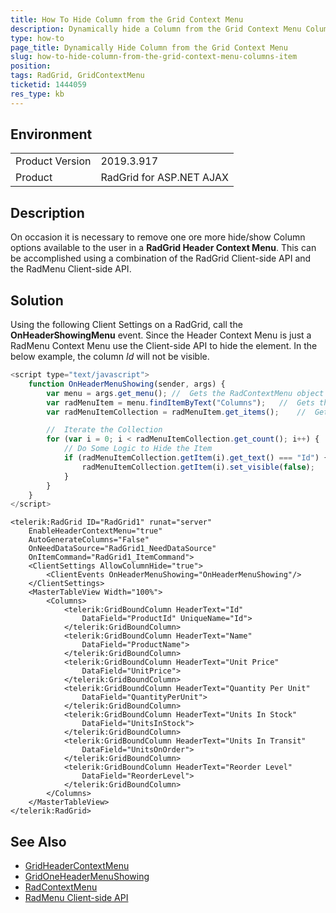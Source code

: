 ```yaml
---
title: How To Hide Column from the Grid Context Menu
description: Dynamically hide a Column from the Grid Context Menu Columns Item
type: how-to
page_title: Dynamically Hide Column from the Grid Context Menu
slug: how-to-hide-column-from-the-grid-context-menu-columns-item
position: 
tags: RadGrid, GridContextMenu
ticketid: 1444059
res_type: kb
---
```


## Environment

<table>
	<tbody>
		<tr>
			<td>Product Version</td>
			<td>2019.3.917</td>
		</tr>
		<tr>
			<td>Product</td>
			<td>RadGrid for ASP.NET AJAX</td>
		</tr>
	</tbody>
</table>


## Description

On occasion it is necessary to remove one ore more hide/show Column options available to the user in a **RadGrid Header Context Menu**. This can be accomplished using a combination of the RadGrid Client-side API and the RadMenu Client-side API.

## Solution

Using the following Client Settings on a RadGrid, call the **OnHeaderShowingMenu** event. Since the Header Context Menu is just a RadMenu Context Menu use the Client-side API to hide the element. In the below example, the column _Id_ will not be visible.

````JavaScript
<script type="text/javascript">
    function OnHeaderMenuShowing(sender, args) {
        var menu = args.get_menu(); //  Gets the RadContextMenu object
        var radMenuItem = menu.findItemByText("Columns");   //  Gets the Columns RadMenuItem Object
        var radMenuItemCollection = radMenuItem.get_items();    //  Gets the Collection of Items in the Columns Object

        //  Iterate the Collection
        for (var i = 0; i < radMenuItemCollection.get_count(); i++) {
            // Do Some Logic to Hide the Item
            if (radMenuItemCollection.getItem(i).get_text() === "Id") {
                radMenuItemCollection.getItem(i).set_visible(false);
            }
        }
    }
</script>
````

````ASP.NET
<telerik:RadGrid ID="RadGrid1" runat="server"
    EnableHeaderContextMenu="true"
    AutoGenerateColumns="False"
    OnNeedDataSource="RadGrid1_NeedDataSource"
    OnItemCommand="RadGrid1_ItemCommand">
    <ClientSettings AllowColumnHide="true">
        <ClientEvents OnHeaderMenuShowing="OnHeaderMenuShowing"/>
    </ClientSettings>
    <MasterTableView Width="100%">
        <Columns>
            <telerik:GridBoundColumn HeaderText="Id"
                DataField="ProductId" UniqueName="Id">
            </telerik:GridBoundColumn>
            <telerik:GridBoundColumn HeaderText="Name"
                DataField="ProductName">
            </telerik:GridBoundColumn>
            <telerik:GridBoundColumn HeaderText="Unit Price"
                DataField="UnitPrice">
            </telerik:GridBoundColumn>
            <telerik:GridBoundColumn HeaderText="Quantity Per Unit"
                DataField="QuantityPerUnit">
            </telerik:GridBoundColumn>
            <telerik:GridBoundColumn HeaderText="Units In Stock"
                DataField="UnitsInStock">
            </telerik:GridBoundColumn>
            <telerik:GridBoundColumn HeaderText="Units In Transit"
                DataField="UnitsOnOrder">
            </telerik:GridBoundColumn>
            <telerik:GridBoundColumn HeaderText="Reorder Level"
                DataField="ReorderLevel">
            </telerik:GridBoundColumn>
        </Columns>
    </MasterTableView>
</telerik:RadGrid>
````


## See Also

* [GridHeaderContextMenu](https://docs.telerik.com/devtools/aspnet-ajax/controls/grid/columns/header-context-menu)
* [GridOneHeaderMenuShowing](https://docs.telerik.com/devtools/aspnet-ajax/controls/grid/client-side-programming/events/onheadermenushowing)
* [RadContextMenu](https://docs.telerik.com/devtools/aspnet-ajax/controls/menu/context-menus/radcontextmenu-object)
* [RadMenu Client-side API](https://docs.telerik.com/devtools/aspnet-ajax/controls/menu/client-side-programming/overview)

